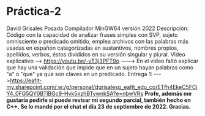 # Práctica-2
David Grisales Posada 
Compilador MinGW64 versión 2022 
Descripción: Código con la capacidad de analizar frases simples con SVP, sujeto omnisciente o predicado omitido, emplea archivos con las palabras más usadas en españon categorizadas en sustantivos, nombres propios, apellidos, verbos, éstos divididos en su versión singular y plural.
Video explicativo --> https://youtu.be/-vT3j3PFT9o ---> En el video faltó explicar que hay una validación que impide que en un sujeto hayan palabras como "a" o "que" ya que son claves en un predicado.
Entrega 1: --->https://eafit-my.sharepoint.com/:w:/g/personal/dgrisalesp_eafit_edu_co/ETfh4EkeC5FCiY4_0FG5QY0BTlBGc9-Hvk5xzhBTywnkSA?e=nbwVRs
**Profe, además me gustaría pedirle si puede revisar mi segundo parcial, también hecho en C++. Se lo mandé por el chat el día 23 de septiembre de 2022. Gracias.**
